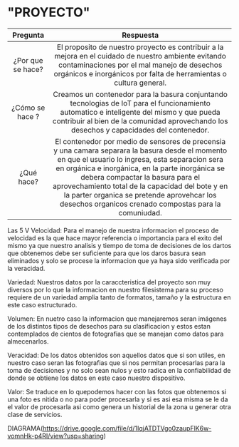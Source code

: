 #       "PROYECTO"
|Pregunta | Respuesta |
 |:---:   |:---:|
|¿Por que se hace? | El proposito de nuestro proyecto es contribuir a la mejora en el cuidado de nuestro ambiente evitando contaminaciones por el mal manejo de desechos orgánicos e inorgánicos por falta de herramientas o cultura general. |
| ¿Cómo se hace ? | Creamos un contenedor para la basura conjuntando tecnologias de IoT para el funcionamiento automatico e inteligente del mismo y que pueda contribuir al bien de la comunidad aprovechando los desechos y capacidades del contenedor. |
|¿Qué hace? | El contenedor por medio de sensores de precensia y una camara separara la basura desde el momento en que el usuario lo ingresa, esta separacion sera en orgánica e inorgánica, en la parte inorgánica se debera compactar la basura para el aprovechamiento total de la capacidad del bote y en la parter organica se pretende aprovehcar los desechos organicos crenado compostas para la comuniudad. |



Las 5 V
Velocidad: Para el manejo de nuestra informacion el proceso de velocidad es la que hace mayor referencia o importancia para el exito del mismo ya que nuestro analisis y tiempo de toma de decisiones de los dartos que obtenemos debe ser suficiente para que los daros basura sean eliminados y solo se procese la informacion que ya haya sido verificada por la veracidad.  

Variedad: Nuestros datos por la caraccteristica del proyecto son muy diversos por lo que la informacion en nuestro filesistema para su proceso requiere de un variedad amplia tanto de formatos, tamaño y la estructura en este caso estructurado.

Volumen: En nuetro caso la informacion que manejaremos seran imágenes de los distintos tipos de desechos para su clasificacion y estos estan contemplados de cientos de fotografias que se manejan como datos para almecenarlos.

Veracidad: De los datos obtenidos son aquellos datos que si son utiles, en nuestro caso seran las fotografias que si nos permitan procesarlas para la toma de decisiones y no solo sean nulos y esto radica en la confiabilidad de donde se obtiene los datos en este caso nuestro dispositivo.  

Valor: Se traduce en lo quepodemos hacer con las fotos que obtenemos si una foto es nitida o no para poder procesarla y si es asi esa misma se le da el valor de procesarla asi como genera un historial de la zona u generar otra clase de servicios.



 
DIAGRAMA(https://drive.google.com/file/d/1IqjATDTVgo0zaupFlK6w-vomnHk-p4RI/view?usp=sharing)

